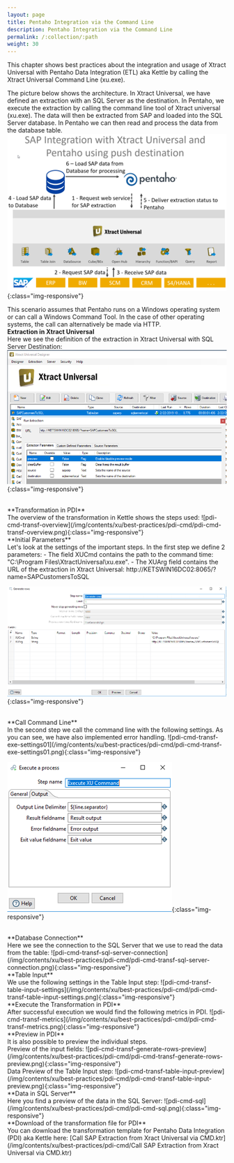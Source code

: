 ```yaml
---
layout: page
title: Pentaho Integration via the Command Line
description: Pentaho Integration via the Command Line
permalink: /:collection/:path
weight: 30
---
```


This chapter shows best practices about the integration and usage of Xtract Universal with Pentaho Data Integration (ETL) aka Kettle by calling the Xtract Universal Command Line (xu.exe).<br>

The picture below shows the architecture.
In Xtract Universal, we have defined an extraction with an SQL Server as the destination. 
In Pentaho, we execute the extraction by calling the command line tool of Xtract universal (xu.exe). 
The data will then be extracted from SAP and loaded into the SQL Server database. In Pentaho we can then read and process the data from the database table.
![xu-pdi-push](/img/contents/xu/best-practices/pdi-cmd/xu-pdi-push.png){:class="img-responsive"}

This scenario assumes that Pentaho runs on a Windows operating system or can call a Windows Command Tool.
In the case of other operating systems, the call can alternatively be made via HTTP. 
<br>
**Extraction in Xtract Universal**<br>
Here we see the definition of the extraction in Xtract Universal with SQL Server Destination: 
![pdi-cmd-xu](/img/contents/xu/best-practices/pdi-cmd/pdi-cmd-xu.png){:class="img-responsive"}

<br>
**Transformation in PDI**<br>
The overview of the transformation in Kettle shows the steps used: 
![pdi-cmd-transf-overview](/img/contents/xu/best-practices/pdi-cmd/pdi-cmd-transf-overview.png){:class="img-responsive"}

<br>
**Initial Parameters**<br>
Let's look at the settings of the important steps.
In the first step we define 2 parameters: 
- The field XUCmd contains the path to the command time: "C:\Program Files\XtractUniversal\xu.exe".	
- The XUArg field contains the URL of the extraction in Xtract Universal: http://KETSWIN16DC02:8065/?name=SAPCustomersToSQL

 
![pdi-cmd-transf-generate-rows-settings](/img/contents/xu/best-practices/pdi-cmd/pdi-cmd-transf-generate-rows-settings.png){:class="img-responsive"}

<br>
**Call Command Line**<br>
In the second step we call the command line with the following settings. As you can see, we have also implemented error handling.  
![pdi-cmd-transf-exe-settings01](/img/contents/xu/best-practices/pdi-cmd/pdi-cmd-transf-exe-settings01.png){:class="img-responsive"}
 
![pdi-cmd-transf-exe-settings02](/img/contents/xu/best-practices/pdi-cmd/pdi-cmd-transf-exe-settings02.png){:class="img-responsive"}

<br>
**Database Connection**<br>
Here we see  the connection to the SQL Server that we use to read the data from the table: 
![pdi-cmd-transf-sql-server-connection](/img/contents/xu/best-practices/pdi-cmd/pdi-cmd-transf-sql-server-connection.png){:class="img-responsive"}

<br>
**Table Input**<br>
We use the following settings in the Table Input step: 
![pdi-cmd-transf-table-input-settings](/img/contents/xu/best-practices/pdi-cmd/pdi-cmd-transf-table-input-settings.png){:class="img-responsive"}

<br>
**Execute the Transformation in PDI**<br>
After successful execution we would find the following metrics in PDI. 
![pdi-cmd-transf-metrics](/img/contents/xu/best-practices/pdi-cmd/pdi-cmd-transf-metrics.png){:class="img-responsive"}

<br>
**Preview in PDI**<br>
It is also possible to preview the individual steps.<br> 
Preview of the input fields:  
![pdi-cmd-transf-generate-rows-preview](/img/contents/xu/best-practices/pdi-cmd/pdi-cmd-transf-generate-rows-preview.png){:class="img-responsive"}

<br>
Data Preview of the Table Input step: 
![pdi-cmd-transf-table-input-preview](/img/contents/xu/best-practices/pdi-cmd/pdi-cmd-transf-table-input-preview.png){:class="img-responsive"}

<br>
**Data in SQL Server**<br>
Here you find a preview of the data in the SQL Server: 
![pdi-cmd-sql](/img/contents/xu/best-practices/pdi-cmd/pdi-cmd-sql.png){:class="img-responsive"}

<br>
**Download of the transformation file for PDI**<br>
You can download the transformation template for Pentaho Data Integration (PDI) aka Kettle here:
[Call SAP Extraction from Xract Universal via CMD.ktr](/img/contents/xu/best-practices/pdi-cmd/Call SAP Extraction from Xract Universal via CMD.ktr)